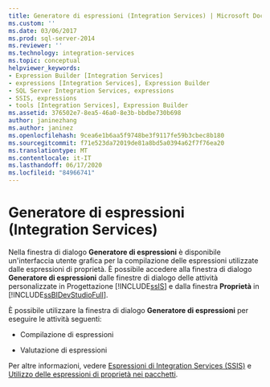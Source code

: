 ```yaml
---
title: Generatore di espressioni (Integration Services) | Microsoft Docs
ms.custom: ''
ms.date: 03/06/2017
ms.prod: sql-server-2014
ms.reviewer: ''
ms.technology: integration-services
ms.topic: conceptual
helpviewer_keywords:
- Expression Builder [Integration Services]
- expressions [Integration Services], Expression Builder
- SQL Server Integration Services, expressions
- SSIS, expressions
- tools [Integration Services], Expression Builder
ms.assetid: 376502e7-8ea5-46a0-8e3b-bbdbe730b698
author: janinezhang
ms.author: janinez
ms.openlocfilehash: 9cea6e1b6aa5f9748be3f9117fe59b3cbec8b180
ms.sourcegitcommit: f71e523da72019de81a8bd5a0394a62f7f76ea20
ms.translationtype: MT
ms.contentlocale: it-IT
ms.lasthandoff: 06/17/2020
ms.locfileid: "84966741"
---
```

# <a name="expression-builder-integration-services"></a>Generatore di espressioni (Integration Services)
  Nella finestra di dialogo **Generatore di espressioni** è disponibile un'interfaccia utente grafica per la compilazione delle espressioni utilizzate dalle espressioni di proprietà. È possibile accedere alla finestra di dialogo **Generatore di espressioni** dalle finestre di dialogo delle attività personalizzate in Progettazione [!INCLUDE[ssIS](../includes/ssis-md.md)] e dalla finestra **Proprietà** in [!INCLUDE[ssBIDevStudioFull](../includes/ssbidevstudiofull-md.md)].  
  
 È possibile utilizzare la finestra di dialogo **Generatore di espressioni** per eseguire le attività seguenti:  
  
-   Compilazione di espressioni  
  
-   Valutazione di espressioni  
  
 Per altre informazioni, vedere [Espressioni di Integration Services &#40;SSIS&#41;](expressions/integration-services-ssis-expressions.md) e [Utilizzo delle espressioni di proprietà nei pacchetti](expressions/use-property-expressions-in-packages.md).  
  
  
